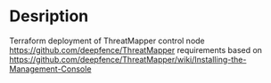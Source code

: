 # Desription

Terraform deployment of ThreatMapper control node https://github.com/deepfence/ThreatMapper requirements based on https://github.com/deepfence/ThreatMapper/wiki/Installing-the-Management-Console